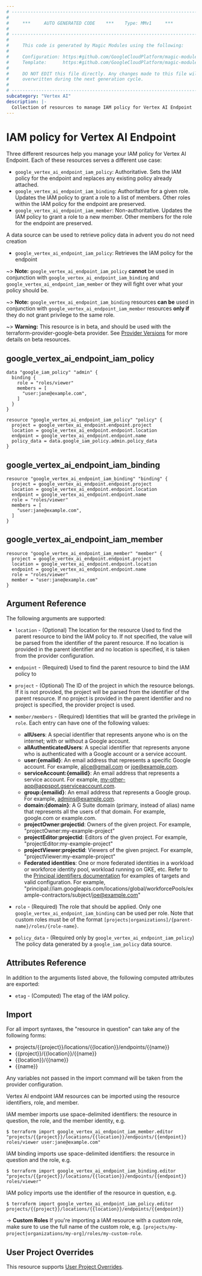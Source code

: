 ```yaml
---
# ----------------------------------------------------------------------------
#
#     ***     AUTO GENERATED CODE    ***    Type: MMv1     ***
#
# ----------------------------------------------------------------------------
#
#     This code is generated by Magic Modules using the following:
#
#     Configuration: https:#github.com/GoogleCloudPlatform/magic-modules/tree/main/mmv1/products/vertexai/Endpoint.yaml
#     Template:      https:#github.com/GoogleCloudPlatform/magic-modules/tree/main/mmv1/templates/terraform/resource_iam.html.markdown.tmpl
#
#     DO NOT EDIT this file directly. Any changes made to this file will be
#     overwritten during the next generation cycle.
#
# ----------------------------------------------------------------------------
subcategory: "Vertex AI"
description: |-
  Collection of resources to manage IAM policy for Vertex AI Endpoint
---
```


# IAM policy for Vertex AI Endpoint

Three different resources help you manage your IAM policy for Vertex AI Endpoint. Each of these resources serves a different use case:

* `google_vertex_ai_endpoint_iam_policy`: Authoritative. Sets the IAM policy for the endpoint and replaces any existing policy already attached.
* `google_vertex_ai_endpoint_iam_binding`: Authoritative for a given role. Updates the IAM policy to grant a role to a list of members. Other roles within the IAM policy for the endpoint are preserved.
* `google_vertex_ai_endpoint_iam_member`: Non-authoritative. Updates the IAM policy to grant a role to a new member. Other members for the role for the endpoint are preserved.

A data source can be used to retrieve policy data in advent you do not need creation

* `google_vertex_ai_endpoint_iam_policy`: Retrieves the IAM policy for the endpoint

~> **Note:** `google_vertex_ai_endpoint_iam_policy` **cannot** be used in conjunction with `google_vertex_ai_endpoint_iam_binding` and `google_vertex_ai_endpoint_iam_member` or they will fight over what your policy should be.

~> **Note:** `google_vertex_ai_endpoint_iam_binding` resources **can be** used in conjunction with `google_vertex_ai_endpoint_iam_member` resources **only if** they do not grant privilege to the same role.


~> **Warning:** This resource is in beta, and should be used with the terraform-provider-google-beta provider.
See [Provider Versions](https://terraform.io/docs/providers/google/guides/provider_versions.html) for more details on beta resources.

## google_vertex_ai_endpoint_iam_policy

```hcl
data "google_iam_policy" "admin" {
  binding {
    role = "roles/viewer"
    members = [
      "user:jane@example.com",
    ]
  }
}

resource "google_vertex_ai_endpoint_iam_policy" "policy" {
  project = google_vertex_ai_endpoint.endpoint.project
  location = google_vertex_ai_endpoint.endpoint.location
  endpoint = google_vertex_ai_endpoint.endpoint.name
  policy_data = data.google_iam_policy.admin.policy_data
}
```

## google_vertex_ai_endpoint_iam_binding

```hcl
resource "google_vertex_ai_endpoint_iam_binding" "binding" {
  project = google_vertex_ai_endpoint.endpoint.project
  location = google_vertex_ai_endpoint.endpoint.location
  endpoint = google_vertex_ai_endpoint.endpoint.name
  role = "roles/viewer"
  members = [
    "user:jane@example.com",
  ]
}
```

## google_vertex_ai_endpoint_iam_member

```hcl
resource "google_vertex_ai_endpoint_iam_member" "member" {
  project = google_vertex_ai_endpoint.endpoint.project
  location = google_vertex_ai_endpoint.endpoint.location
  endpoint = google_vertex_ai_endpoint.endpoint.name
  role = "roles/viewer"
  member = "user:jane@example.com"
}
```


## Argument Reference

The following arguments are supported:

* `location` - (Optional) The location for the resource Used to find the parent resource to bind the IAM policy to. If not specified,
  the value will be parsed from the identifier of the parent resource. If no location is provided in the parent identifier and no
  location is specified, it is taken from the provider configuration.
* `endpoint` - (Required) Used to find the parent resource to bind the IAM policy to

* `project` - (Optional) The ID of the project in which the resource belongs.
    If it is not provided, the project will be parsed from the identifier of the parent resource. If no project is provided in the parent identifier and no project is specified, the provider project is used.

* `member/members` - (Required) Identities that will be granted the privilege in `role`.
  Each entry can have one of the following values:
  * **allUsers**: A special identifier that represents anyone who is on the internet; with or without a Google account.
  * **allAuthenticatedUsers**: A special identifier that represents anyone who is authenticated with a Google account or a service account.
  * **user:{emailid}**: An email address that represents a specific Google account. For example, alice@gmail.com or joe@example.com.
  * **serviceAccount:{emailid}**: An email address that represents a service account. For example, my-other-app@appspot.gserviceaccount.com.
  * **group:{emailid}**: An email address that represents a Google group. For example, admins@example.com.
  * **domain:{domain}**: A G Suite domain (primary, instead of alias) name that represents all the users of that domain. For example, google.com or example.com.
  * **projectOwner:projectid**: Owners of the given project. For example, "projectOwner:my-example-project"
  * **projectEditor:projectid**: Editors of the given project. For example, "projectEditor:my-example-project"
  * **projectViewer:projectid**: Viewers of the given project. For example, "projectViewer:my-example-project"
  * **Federated identities**: One or more federated identities in a workload or workforce identity pool, workload running on GKE, etc. Refer to the [Principal identifiers documentation](https://cloud.google.com/iam/docs/principal-identifiers#allow) for examples of targets and valid configuration. For example, "principal://iam.googleapis.com/locations/global/workforcePools/example-contractors/subject/joe@example.com"

* `role` - (Required) The role that should be applied. Only one
    `google_vertex_ai_endpoint_iam_binding` can be used per role. Note that custom roles must be of the format
    `[projects|organizations]/{parent-name}/roles/{role-name}`.

* `policy_data` - (Required only by `google_vertex_ai_endpoint_iam_policy`) The policy data generated by
  a `google_iam_policy` data source.

## Attributes Reference

In addition to the arguments listed above, the following computed attributes are
exported:

* `etag` - (Computed) The etag of the IAM policy.

## Import

For all import syntaxes, the "resource in question" can take any of the following forms:

* projects/{{project}}/locations/{{location}}/endpoints/{{name}}
* {{project}}/{{location}}/{{name}}
* {{location}}/{{name}}
* {{name}}

Any variables not passed in the import command will be taken from the provider configuration.

Vertex AI endpoint IAM resources can be imported using the resource identifiers, role, and member.

IAM member imports use space-delimited identifiers: the resource in question, the role, and the member identity, e.g.
```
$ terraform import google_vertex_ai_endpoint_iam_member.editor "projects/{{project}}/locations/{{location}}/endpoints/{{endpoint}} roles/viewer user:jane@example.com"
```

IAM binding imports use space-delimited identifiers: the resource in question and the role, e.g.
```
$ terraform import google_vertex_ai_endpoint_iam_binding.editor "projects/{{project}}/locations/{{location}}/endpoints/{{endpoint}} roles/viewer"
```

IAM policy imports use the identifier of the resource in question, e.g.
```
$ terraform import google_vertex_ai_endpoint_iam_policy.editor projects/{{project}}/locations/{{location}}/endpoints/{{endpoint}}
```

-> **Custom Roles** If you're importing a IAM resource with a custom role, make sure to use the
 full name of the custom role, e.g. `[projects/my-project|organizations/my-org]/roles/my-custom-role`.

## User Project Overrides

This resource supports [User Project Overrides](https://registry.terraform.io/providers/hashicorp/google/latest/docs/guides/provider_reference#user_project_override).
